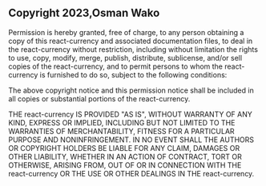 ## Copyright 2023,Osman Wako

Permission is hereby granted, free of charge, to any person obtaining a copy of this react-currency and associated documentation files, to deal in the react-currency without restriction, including without limitation the rights to use, copy, modify, merge, publish, distribute, sublicense, and/or sell copies of the react-currency, and to permit persons to whom the react-currency is furnished to do so, subject to the following conditions:

The above copyright notice and this permission notice shall be included in all copies or substantial portions of the react-currency.

THE react-currency IS PROVIDED "AS IS", WITHOUT WARRANTY OF ANY KIND, EXPRESS OR IMPLIED, INCLUDING BUT NOT LIMITED TO THE WARRANTIES OF MERCHANTABILITY, FITNESS FOR A PARTICULAR PURPOSE AND NONINFRINGEMENT. IN NO EVENT SHALL THE AUTHORS OR COPYRIGHT HOLDERS BE LIABLE FOR ANY CLAIM, DAMAGES OR OTHER LIABILITY, WHETHER IN AN ACTION OF CONTRACT, TORT OR OTHERWISE, ARISING FROM, OUT OF OR IN CONNECTION WITH THE react-currency OR THE USE OR OTHER DEALINGS IN THE react-currency.
